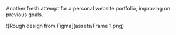 Another fresh attempt for a personal website portfolio, improving on previous goals.

![Rough design from Figma](assets/Frame 1.png)
